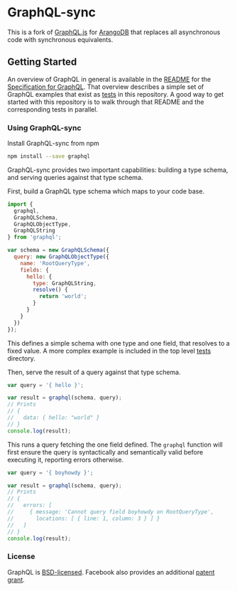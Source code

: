 # GraphQL-sync

This is a fork of [GraphQL.js](https://github.com/graphql/graphql-js) for [ArangoDB](https://www.arangodb.com) that replaces all asynchronous code with synchronous equivalents.

## Getting Started

An overview of GraphQL in general is available in the
[README](https://github.com/facebook/graphql/blob/master/README.md) for the
[Specification for GraphQL](https://github.com/facebook/graphql). That overview
describes a simple set of GraphQL examples that exist as [tests](src/__tests__)
in this repository. A good way to get started with this repository is to walk
through that README and the corresponding tests in parallel.

### Using GraphQL-sync

Install GraphQL-sync from npm

```sh
npm install --save graphql
```

GraphQL-sync provides two important capabilities: building a type schema, and
serving queries against that type schema.

First, build a GraphQL type schema which maps to your code base.

```js
import {
  graphql,
  GraphQLSchema,
  GraphQLObjectType,
  GraphQLString
} from 'graphql';

var schema = new GraphQLSchema({
  query: new GraphQLObjectType({
    name: 'RootQueryType',
    fields: {
      hello: {
        type: GraphQLString,
        resolve() {
          return 'world';
        }
      }
    }
  })
});
```

This defines a simple schema with one type and one field, that resolves
to a fixed value. A more complex example is included in the top level
[tests](src/__tests__) directory.

Then, serve the result of a query against that type schema.

```js
var query = '{ hello }';

var result = graphql(schema, query);
// Prints
// {
//   data: { hello: "world" }
// }
console.log(result);
```

This runs a query fetching the one field defined. The `graphql` function will
first ensure the query is syntactically and semantically valid before executing
it, reporting errors otherwise.

```js
var query = '{ boyhowdy }';

var result = graphql(schema, query);
// Prints
// {
//   errors: [
//     { message: 'Cannot query field boyhowdy on RootQueryType',
//       locations: [ { line: 1, column: 3 } ] }
//   ]
// }
console.log(result);
```

### License

GraphQL is [BSD-licensed](https://github.com/graphql/graphql-sync/blob/master/LICENSE).
Facebook also provides an additional [patent grant](https://github.com/graphql/graphql-sync/blob/master/PATENTS).

